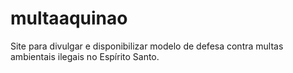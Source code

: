 # multaaquinao
Site para divulgar e disponibilizar modelo de defesa contra multas ambientais ilegais no Espírito Santo.
